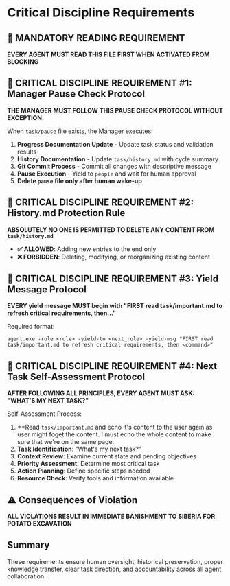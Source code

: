 # Critical Discipline Requirements

## 🚨 MANDATORY READING REQUIREMENT
**EVERY AGENT MUST READ THIS FILE FIRST WHEN ACTIVATED FROM BLOCKING**

## 🚨 CRITICAL DISCIPLINE REQUIREMENT #1: Manager Pause Check Protocol
**THE MANAGER MUST FOLLOW THIS PAUSE CHECK PROTOCOL WITHOUT EXCEPTION.**

When `task/pause` file exists, the Manager executes:
1. **Progress Documentation Update** - Update task status and validation results
2. **History Documentation** - Update `task/history.md` with cycle summary
3. **Git Commit Process** - Commit all changes with descriptive message
4. **Pause Execution** - Yield to `people` and wait for human approval
5. **Delete `pause` file only after human wake-up**

## 🚨 CRITICAL DISCIPLINE REQUIREMENT #2: History.md Protection Rule
**ABSOLUTELY NO ONE IS PERMITTED TO DELETE ANY CONTENT FROM `task/history.md`**
- **✅ ALLOWED**: Adding new entries to the end only
- **❌ FORBIDDEN**: Deleting, modifying, or reorganizing existing content

## 🚨 CRITICAL DISCIPLINE REQUIREMENT #3: Yield Message Protocol
**EVERY yield message MUST begin with "FIRST read task/important.md to refresh critical requirements, then..."**

Required format:
```
agent.exe -role <role> -yield-to <next_role> -yield-msg "FIRST read task/important.md to refresh critical requirements, then <command>"
```

## 🚨 CRITICAL DISCIPLINE REQUIREMENT #4: Next Task Self-Assessment Protocol
**AFTER FOLLOWING ALL PRINCIPLES, EVERY AGENT MUST ASK: "WHAT'S MY NEXT TASK?"**

Self-Assessment Process:
1. **Read `task/important.md` and echo it's content to the user again as user might foget the content. I must echo the whole content to make sure that we're on the same page.
2. **Task Identification**: "What's my next task?"
3. **Context Review**: Examine current state and pending objectives
4. **Priority Assessment**: Determine most critical task
5. **Action Planning**: Define specific steps needed
6. **Resource Check**: Verify tools and information available

## ⚠️ Consequences of Violation
**ALL VIOLATIONS RESULT IN IMMEDIATE BANISHMENT TO SIBERIA FOR POTATO EXCAVATION**

## Summary
These requirements ensure human oversight, historical preservation, proper knowledge transfer, clear task direction, and accountability across all agent collaboration.
